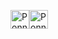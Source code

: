 

<a href="http://www.ponnursaikiran.me"><img src="https://avatars0.githubusercontent.com/u/23205553?s=460&v=4" alt="Ponnur saikiran's DEV Profile" height="30" width="30"></a><a href="https://dev.to/saikiran402"><img src="https://d2fltix0v2e0sb.cloudfront.net/dev-badge.svg" alt="Ponnur Saikiran's DEV Profile" height="30" width="30"></a>
